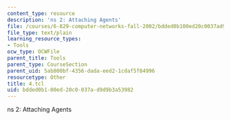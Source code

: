 ```yaml
---
content_type: resource
description: 'ns 2: Attaching Agents'
file: /courses/6-829-computer-networks-fall-2002/bdded0b100ed20c0037ad9d9b3a53982_4.tcl
file_type: text/plain
learning_resource_types:
- Tools
ocw_type: OCWFile
parent_title: Tools
parent_type: CourseSection
parent_uid: 5ab800bf-4356-dada-eed2-1cdaf5f84996
resourcetype: Other
title: 4.tcl
uid: bdded0b1-00ed-20c0-037a-d9d9b3a53982
---
```

ns 2: Attaching Agents

